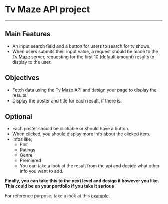 # Tv Maze API project
---
## Main Features

* An input search field and a button for users to search for tv shows.
* When users submits their input value, a request should be made to the [Tv Maze](https://www.tvmaze.com/api) server, requesting for the first 10 (default amount) results to display to the user.

## Objectives
* Fetch data using the [Tv Maze](https://www.tvmaze.com/api) API and design your page to display the results.
* Display the poster and title for each result, if there is.

## Optional
* Each poster should be clickable or should have a button.
* When clicked, you should display more info about the clicked item.
* Infos like;
    * Plot
    * Ratings
    * Genre
    * Premiered
    * You can take a look at the result from the api and decide what other info you want to add.

**Finally, you can take this to the next level and design it however you like. This could be on your portfolio if you take it serious**

For reference purpose, take a look at this [example](https://jtvshows.netlify.app/).